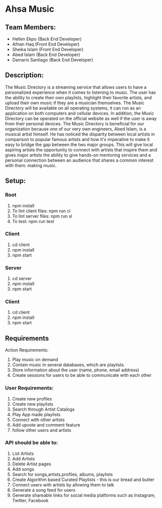 # Ahsa Music

## Team Members:
* Hellen Ekpo (Back End Developer)
* Afnan Haq (Front End Developer) 
* Sheika Islam (Front End Developer)
* Abed Islam (Back End Developer)
* Damaris Santiago (Back End Developer)

## Description:
The Music Directory is a streaming service that allows users to have a personalized experience when it comes to listening to music. The user has the ability to create their own playlists, highlight their favorite artists, and upload their own music if they are a musician themselves. The Music Directory will be available on all operating systems, it can run as an application on both computers and cellular devices. In addition, the Music Directory can be operated on the official website as well if the user is away from their personal devices. The Music Directory is beneficial for our organization because one of our very own engineers, Abed Islam, is a musical artist himself. He has noticed the disparity between local artists in comparison to popular famous artists and how it's imperative to make it easy to bridge the gap between the two major groups. This will give local aspiring artists the opportunity to connect with artists that inspire them and gives major artists the ability to give hands-on mentoring services and a personal connection between an audience that shares a common interest with them: making music.

## Setup:

### Root
1. npm install
1. To lint client files: npm run cl
1. To lint server files: npm run sl
1. To test: npm run test

### Client
1. cd client
1. npm install
1. npm start

### Server
1. cd server
1. npm install
1. npm start

### Client
1. cd client
1. npm install
1. npm start

## Requirements 
Action Requirements:
1. Play music on demand
1. Contain music in several databases, which are playlists.
1. Store information about the user (name, phone, email address)
1. Create sessions for users to be able to communicate with each other


### User Requirements:

1. Create new profiles 
1. Create new playlists
1. Search through Artist Catalogs
1. Play App made playlists
1. Connect with other artists
1. Add upvote and comment feature
1. follow other users and artists 


### API should be able to:

1. List Artists
1. Add Artists 
1. Delete Artist pages
1. Add songs
1. Search for songs,artists,profiles, albums, playlists
1. Create Algorithm based Curated Playlists - this is our bread and butter
1. Connect users with artists by allowing them to talk 
1. Generate a song feed for users 
1. Generate shareable links for social media platforms such as Instagram, Twitter, Facebook
